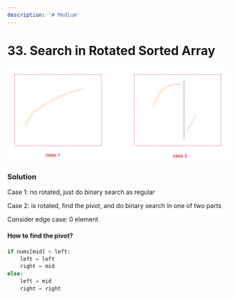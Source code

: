 ```yaml
---
description: '# Medium'
---
```


# 33. Search in Rotated Sorted Array

![](../.gitbook/assets/1589074766777.jpg)

### Solution

Case 1: no rotated, just do binary search as regular

Case 2: is rotated, find the pivot, and do binary search in one of two parts

Consider edge case: 0 element

#### How to find the pivot? 

```python
if nums[mid] < left:
    left = left
    right = mid
else:
    left = mid
    right = right
```

#### 

